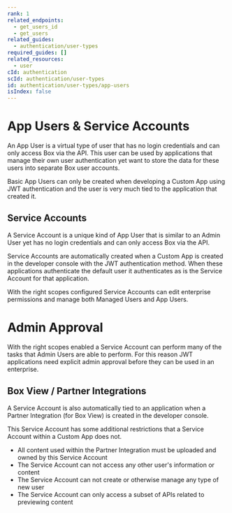 ```yaml
---
rank: 1
related_endpoints:
  - get_users_id
  - get_users
related_guides:
  - authentication/user-types
required_guides: []
related_resources:
  - user
cId: authentication
scId: authentication/user-types
id: authentication/user-types/app-users
isIndex: false
---
```

# App Users & Service Accounts

An App User is a virtual type of user that has no login credentials and can only access Box via the API. This user can be used by applications that manage their own user authentication yet want to store the data for these users into separate Box user accounts.

Basic App Users can only be created when developing a Custom App using JWT authentication and the user is very much tied to the application that created it.

## Service Accounts

A Service Account is a unique kind of App User that is similar to an Admin User yet has no login credentials and can only access Box via the API.

Service Accounts are automatically created when a Custom App is created in the developer console with the JWT authentication method. When these applications authenticate the default user it authenticates as is the Service Account for that application.

With the right scopes configured Service Accounts can edit enterprise permissions and manage both Managed Users and App Users.

<Message type="warning">

# Admin Approval

With the right scopes enabled a Service Account can perform many of the tasks that Admin Users are able to perform. For this reason JWT applications need explicit admin approval before they can be used in an enterprise.

</Message>

## Box View / Partner Integrations

A Service Account is also automatically tied to an application when a Partner Integration (for Box View) is created in the developer console.

This Service Account has some additional restrictions that a Service Account within a Custom App does not.

* All content used within the Partner Integration must be uploaded and owned by this Service Account
* The Service Account can not access any other user's information or content
* The Service Account can not create or otherwise manage any type of new user
* The Service Account can only access a subset of APIs related to previewing content
